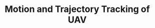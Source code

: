 ---
layout: page
title: Motion and Trajectory Tracking of UAV
description: Every move, precisely tracked! 
img: assets/img/project1/project1_profile.png
redirect: https://github.com/pradnyas5/state-estimation-algorithms
importance: 1
category: state estimation
related_publications: false
---